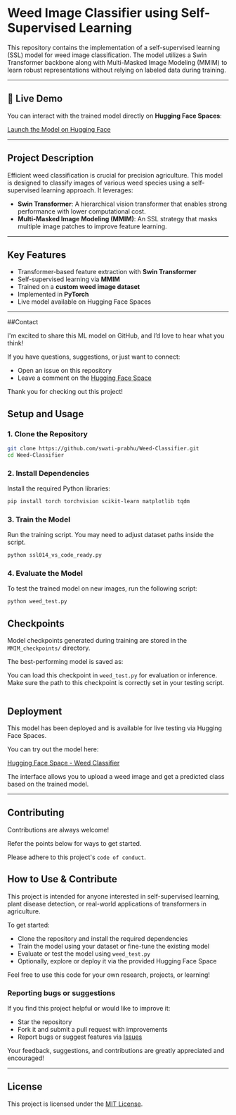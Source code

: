 # Weed Image Classifier using Self-Supervised Learning

This repository contains the implementation of a self-supervised learning (SSL) model for weed image classification. The model utilizes a Swin Transformer backbone along with Multi-Masked Image Modeling (MMIM) to learn robust representations without relying on labeled data during training.

---

## 🔗 Live Demo

You can interact with the trained model directly on **Hugging Face Spaces**:

 [Launch the Model on Hugging Face](https://tinyurl.com/Weed-Classifier)

---

##  Project Description

Efficient weed classification is crucial for precision agriculture. This model is designed to classify images of various weed species using a self-supervised learning approach. It leverages:
- **Swin Transformer**: A hierarchical vision transformer that enables strong performance with lower computational cost.
- **Multi-Masked Image Modeling (MMIM)**: An SSL strategy that masks multiple image patches to improve feature learning.

---

##  Key Features

-  Transformer-based feature extraction with **Swin Transformer**
-  Self-supervised learning via **MMIM**
-  Trained on a **custom weed image dataset**
-  Implemented in **PyTorch**
-  Live model available on Hugging Face Spaces

---






##Contact

I'm excited to share this ML model on GitHub, and I’d love to hear what you think!

If you have questions, suggestions, or just want to connect:
- Open an issue on this repository
- Leave a comment on the [Hugging Face Space](https://tinyurl.com/Weed-Classifier)

Thank you for checking out this project!




##  Setup and Usage

### 1. Clone the Repository

```bash
git clone https://github.com/swati-prabhu/Weed-Classifier.git
cd Weed-Classifier

```

### 2. Install Dependencies

Install the required Python libraries:

```bash
pip install torch torchvision scikit-learn matplotlib tqdm

```

### 3. Train the Model

Run the training script. You may need to adjust dataset paths inside the script.

```bash
python ssl014_vs_code_ready.py

```

### 4. Evaluate the Model

To test the trained model on new images, run the following script:

```bash
python weed_test.py

```

## Checkpoints

Model checkpoints generated during training are stored in the `MMIM_checkpoints/` directory.

The best-performing model is saved as:


You can load this checkpoint in `weed_test.py` for evaluation or inference.  
Make sure the path to this checkpoint is correctly set in your testing script.

```

```
## Deployment

This model has been deployed and is available for live testing via Hugging Face Spaces.

You can try out the model here:

 [Hugging Face Space - Weed Classifier](https://huggingface.co/spaces/NagashreePai/Weed_Classifier)

The interface allows you to upload a weed image and get a predicted class based on the trained model.

---
## Contributing

Contributions are always welcome!

Refer the points below for ways to get started.

Please adhere to this project's `code of conduct`.

## How to Use & Contribute

This project is intended for anyone interested in self-supervised learning, plant disease detection, or real-world applications of transformers in agriculture.

To get started:
- Clone the repository and install the required dependencies
- Train the model using your dataset or fine-tune the existing model
- Evaluate or test the model using `weed_test.py`
- Optionally, explore or deploy it via the provided Hugging Face Space

Feel free to use this code for your own research, projects, or learning!

### Reporting bugs or suggestions

If you find this project helpful or would like to improve it:
- Star the repository
- Fork it and submit a pull request with improvements
- Report bugs or suggest features via [Issues](https://github.com/swati-prabhu/Weed-Classifier/issues)

Your feedback, suggestions, and contributions are greatly appreciated and encouraged!

---


## License

This project is licensed under the [MIT License](LICENSE).
